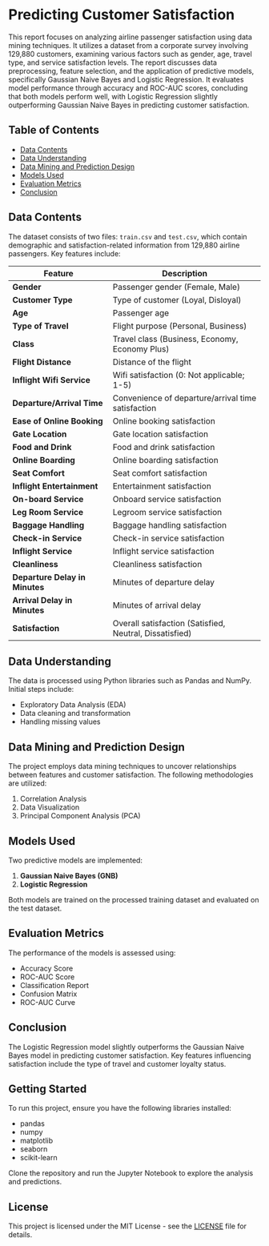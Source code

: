 # **Predicting Customer Satisfaction**

This report focuses on analyzing airline passenger satisfaction using data mining techniques. It utilizes a dataset from a corporate survey involving 129,880 customers, examining various factors such as gender, age, travel type, and service satisfaction levels. The report discusses data preprocessing, feature selection, and the application of predictive models, specifically Gaussian Naive Bayes and Logistic Regression. It evaluates model performance through accuracy and ROC-AUC scores, concluding that both models perform well, with Logistic Regression slightly outperforming Gaussian Naive Bayes in predicting customer satisfaction.

## Table of Contents
- [Data Contents](#data-contents)
- [Data Understanding](#data-understanding)
- [Data Mining and Prediction Design](#data-mining-and-prediction-design)
- [Models Used](#models-used)
- [Evaluation Metrics](#evaluation-metrics)
- [Conclusion](#conclusion)


## Data Contents

The dataset consists of two files: `train.csv` and `test.csv`, which contain demographic and satisfaction-related information from 129,880 airline passengers. Key features include:

| Feature                           | Description                                                               |
|-----------------------------------|---------------------------------------------------------------------------|
| **Gender**                        | Passenger gender (Female, Male)                                           |
| **Customer Type**                 | Type of customer (Loyal, Disloyal)                                        |
| **Age**                           | Passenger age                                                             |
| **Type of Travel**                | Flight purpose (Personal, Business)                                       |
| **Class**                         | Travel class (Business, Economy, Economy Plus)                            |
| **Flight Distance**               | Distance of the flight                                                    |
| **Inflight Wifi Service**         | Wifi satisfaction (0: Not applicable; 1-5)                                |
| **Departure/Arrival Time**        | Convenience of departure/arrival time satisfaction                        |
| **Ease of Online Booking**        | Online booking satisfaction                                               |
| **Gate Location**                 | Gate location satisfaction                                                |
| **Food and Drink**                | Food and drink satisfaction                                               |
| **Online Boarding**               | Online boarding satisfaction                                              |
| **Seat Comfort**                  | Seat comfort satisfaction                                                 |
| **Inflight Entertainment**        | Entertainment satisfaction                                                |
| **On-board Service**              | Onboard service satisfaction                                              |
| **Leg Room Service**              | Legroom service satisfaction                                              |
| **Baggage Handling**              | Baggage handling satisfaction                                             |
| **Check-in Service**              | Check-in service satisfaction                                             |
| **Inflight Service**              | Inflight service satisfaction                                             |
| **Cleanliness**                   | Cleanliness satisfaction                                                  |
| **Departure Delay in Minutes**    | Minutes of departure delay                                                |
| **Arrival Delay in Minutes**      | Minutes of arrival delay                                                  |
| **Satisfaction**                  | Overall satisfaction (Satisfied, Neutral, Dissatisfied)                   |


## Data Understanding
The data is processed using Python libraries such as Pandas and NumPy. Initial steps include:
- Exploratory Data Analysis (EDA)
- Data cleaning and transformation
- Handling missing values

## Data Mining and Prediction Design
The project employs data mining techniques to uncover relationships between features and customer satisfaction. The following methodologies are utilized:
1. Correlation Analysis
2. Data Visualization
3. Principal Component Analysis (PCA)

## Models Used
Two predictive models are implemented:
1. **Gaussian Naive Bayes (GNB)**
2. **Logistic Regression**

Both models are trained on the processed training dataset and evaluated on the test dataset.

## Evaluation Metrics
The performance of the models is assessed using:
- Accuracy Score
- ROC-AUC Score
- Classification Report
- Confusion Matrix
- ROC-AUC Curve

## Conclusion
The Logistic Regression model slightly outperforms the Gaussian Naive Bayes model in predicting customer satisfaction. Key features influencing satisfaction include the type of travel and customer loyalty status.

## Getting Started
To run this project, ensure you have the following libraries installed:
- pandas
- numpy
- matplotlib
- seaborn
- scikit-learn

Clone the repository and run the Jupyter Notebook to explore the analysis and predictions.

## License
This project is licensed under the MIT License - see the [LICENSE](LICENSE) file for details.

